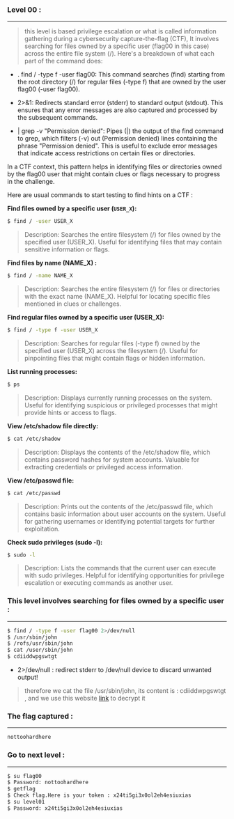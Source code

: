 ### Level 00 :

---

> this level is based privilege escalation or what is called information gathering during a cybersecurity capture-the-flag (CTF), It involves searching for files owned by a specific user (flag00 in this case) across the entire file system (/). Here's a breakdown of what each part of the command does:

* . find / -type f -user flag00: This command searches (find) starting from the root directory (/) for regular files (-type f) that are owned by the user flag00 (-user flag00).

* 2>&1: Redirects standard error (stderr) to standard output (stdout). This ensures that any error messages are also captured and processed by the subsequent commands.

*   | grep -v "Permission denied": Pipes (|) the output of the find command to grep, which filters (-v) out (Permission denied) lines containing the phrase "Permission denied". This is useful to exclude error messages that indicate access restrictions on certain files or directories.

In a CTF context, this pattern helps in identifying files or directories owned by the flag00 user that might contain clues or flags necessary to progress in the challenge.

Here are usual commands to start testing to find hints on a CTF :

**Find files owned by a specific user (`USER_X`):**
   ```bash
   $ find / -user USER_X
```
> Description: Searches the entire filesystem (/) for files owned by the specified user (USER_X). Useful for identifying files that may contain sensitive information or flags.

**Find files by name (NAME_X) :**
```bash
$ find / -name NAME_X
```

> Description: Searches the entire filesystem (/) for files or directories with the exact name (NAME_X). Helpful for locating specific files mentioned in clues or challenges.

**Find regular files owned by a specific user (USER_X):**
```bash
$ find / -type f -user USER_X
```

> Description: Searches for regular files (-type f) owned by the specified user (USER_X) across the filesystem (/). Useful for pinpointing files that might contain flags or hidden information.

**List running processes:**

```bash
$ ps
```

> Description: Displays currently running processes on the system. Useful for identifying suspicious or privileged processes that might provide hints or access to flags.

**View /etc/shadow file directly:**
```bash
$ cat /etc/shadow
```

> Description: Displays the contents of the /etc/shadow file, which contains password hashes for system accounts. Valuable for extracting credentials or privileged access information.

**View /etc/passwd file:**
```bash
$ cat /etc/passwd
```

> Description: Prints out the contents of the /etc/passwd file, which contains basic information about user accounts on the system. Useful for gathering usernames or identifying potential targets for further exploitation.

**Check sudo privileges (sudo -l):**
```bash
$ sudo -l
```
> Description: Lists the commands that the current user can execute with sudo privileges. Helpful for identifying opportunities for privilege escalation or executing commands as another user.


### This level involves searching for files owned by a specific user :

---

```bash
$ find / -type f -user flag00 2>/dev/null
$ /usr/sbin/john
$ /rofs/usr/sbin/john
$ cat /user/sbin/john
$ cdiiddwpgswtgt
```

* 2>/dev/null : redirect stderr to /dev/null device to discard unwanted output!

> therefore we cat the file /usr/sbin/john, its content is : cdiiddwpgswtgt , and we use this website [link](https://www.cachesleuth.com/multidecoder/) to decrypt it


### The flag captured :

---

```bash
nottoohardhere
```

### Go to next level :

---

```bash
$ su flag00
$ Password: nottoohardhere
$ getflag
$ Check flag.Here is your token : x24ti5gi3x0ol2eh4esiuxias 
$ su level01
$ Password: x24ti5gi3x0ol2eh4esiuxias
```